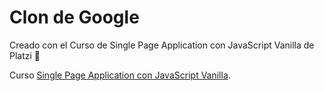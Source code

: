 # Clon de Google

Creado con el Curso de Single Page Application con JavaScript Vanilla de Platzi :green_heart:

Curso [Single Page Application con JavaScript Vanilla](https://platzi.com/clases/spa-javascript/).
